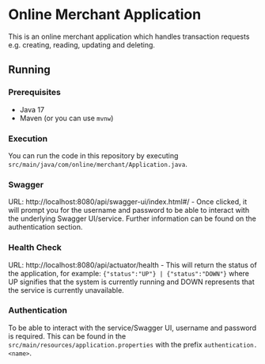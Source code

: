 # Online Merchant Application
This is an online merchant application which handles transaction requests e.g. creating, reading, updating and deleting.

## Running
### Prerequisites
- Java 17
- Maven (or you can use `mvnw`)

### Execution
You can run the code in this repository by executing `src/main/java/com/online/merchant/Application.java`.

### Swagger

URL: http://localhost:8080/api/swagger-ui/index.html#/ - Once clicked, it will prompt you for the username and password 
to be able to interact with the underlying Swagger UI/service. Further information can be found on the authentication section.

### Health Check

URL: http://localhost:8080/api/actuator/health - This will return the status of the application, for example:
`{"status":"UP"} | {"status":"DOWN"}` where UP signifies that the system is currently running
and DOWN represents that the service is currently unavailable.

### Authentication

To be able to interact with the service/Swagger UI, username and password is
required. This can be found in the `src/main/resources/application.properties` with the prefix `authentication.<name>`.